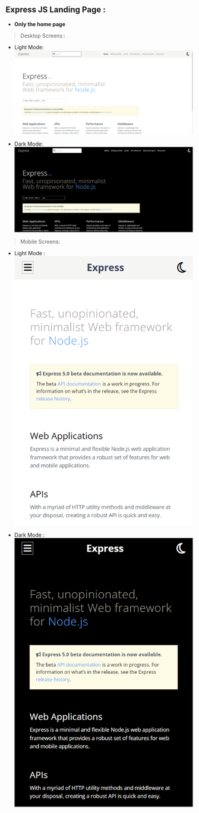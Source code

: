## Express JS Landing Page : 
 - **Only the home page**

 > Desktop Screens::

 - Light Mode:
 ![alt text](image.png)

 - Dark Mode:
 ![alt text](image-1.png)

 > Mobile Screens:

 - Light Mode :
 ![alt text](image-2.png)

 - Dark Mode : 
 ![alt text](image-3.png)
